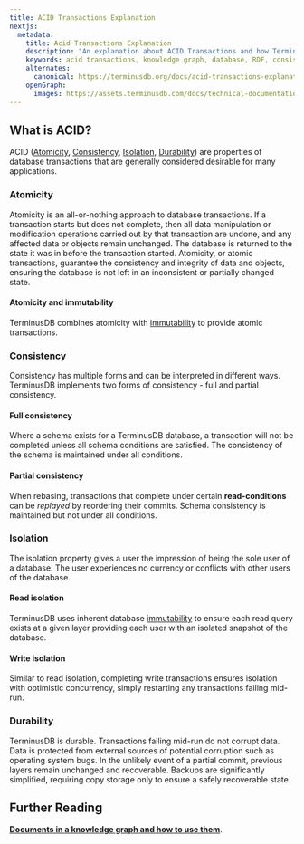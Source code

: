 ```yaml
---
title: ACID Transactions Explanation
nextjs:
  metadata:
    title: Acid Transactions Explanation
    description: "An explanation about ACID Transactions and how TerminusDB ensures ACID compliance, Atomicity, Consistency, Isolation, and Durability"
    keywords: acid transactions, knowledge graph, database, RDF, consistency
    alternates:
      canonical: https://terminusdb.org/docs/acid-transactions-explanation
    openGraph:
      images: https://assets.terminusdb.com/docs/technical-documentation-terminuscms-og.png
---
```


## What is ACID?

ACID ([Atomicity](#atomicity), [Consistency](#consistency), [Isolation](#isolation), [Durability](#durability)) are properties of database transactions that are generally considered desirable for many applications.

### Atomicity

Atomicity is an all-or-nothing approach to database transactions. If a transaction starts but does not complete, then all data manipulation or modification operations carried out by that transaction are undone, and any affected data or objects remain unchanged. The database is returned to the state it was in before the transaction started. Atomicity, or atomic transactions, guarantee the consistency and integrity of data and objects, ensuring the database is not left in an inconsistent or partially changed state.

#### Atomicity and immutability

TerminusDB combines atomicity with [immutability](/docs/immutability-explanation/) to provide atomic transactions.

### Consistency

Consistency has multiple forms and can be interpreted in different ways. TerminusDB implements two forms of consistency - full and partial consistency.

#### Full consistency

Where a schema exists for a TerminusDB database, a transaction will not be completed unless all schema conditions are satisfied. The consistency of the schema is maintained under all conditions.

#### Partial consistency

When rebasing, transactions that complete under certain **read-conditions** can be _replayed_ by reordering their commits. Schema consistency is maintained but not under all conditions.

### Isolation

The isolation property gives a user the impression of being the sole user of a database. The user experiences no currency or conflicts with other users of the database.

#### Read isolation

TerminusDB uses inherent database [immutability](/docs/immutability-explanation/) to ensure each read query exists at a given layer providing each user with an isolated snapshot of the database.

#### Write isolation

Similar to read isolation, completing write transactions ensures isolation with optimistic concurrency, simply restarting any transactions failing mid-run.

### Durability

TerminusDB is durable. Transactions failing mid-run do not corrupt data. Data is protected from external sources of potential corruption such as operating system bugs. In the unlikely event of a partial commit, previous layers remain unchanged and recoverable. Backups are significantly simplified, requiring copy storage only to ensure a safely recoverable state.

## Further Reading

[**Documents in a knowledge graph and how to use them**](/docs/documents-explanation/).
